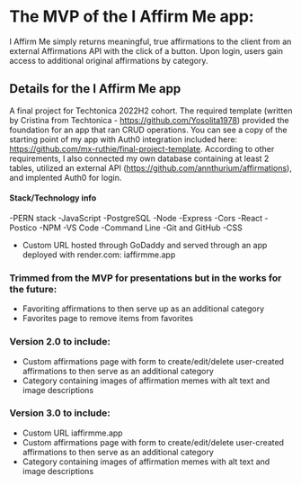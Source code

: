 # The MVP of the I Affirm Me app:
I Affirm Me simply returns meaningful, true affirmations to the client from an external Affirmations API with the click of a button. Upon login, users gain access to additional original affirmations by category. 

## Details for the I Affirm Me app
A final project for Techtonica 2022H2 cohort. The required template (written by Cristina from Techtonica - https://github.com/Yosolita1978) provided the foundation for an app that ran CRUD operations. You can see a copy of the starting point of my app with Auth0 integration included here: https://github.com/mx-ruthie/final-project-template. According to other requirements, I also connected my own database containing at least 2 tables, utilized an external API (https://github.com/annthurium/affirmations), and implented Auth0 for login.
#### Stack/Technology info
  -PERN stack
  -JavaScript
  -PostgreSQL
  -Node
  -Express
  -Cors
  -React
  -Postico
  -NPM
  -VS Code
  -Command Line
  -Git and GitHub
  -CSS
  - Custom URL hosted through GoDaddy and served through an app deployed with render.com: iaffirmme.app

### Trimmed from the MVP for presentations but in the works for the future:
  - Favoriting affirmations to then serve up as an additional category 
  - Favorites page to remove items from favorites
  
### Version 2.0 to include:
  - Custom affirmations page with form to create/edit/delete user-created affirmations to then serve as an additional category
  - Category containing images of affirmation memes with alt text and image descriptions    

### Version 3.0 to include:
  - Custom URL iaffirmme.app
  - Custom affirmations page with form to create/edit/delete user-created affirmations to then serve as an additional category
  - Category containing images of affirmation memes with alt text and image descriptions    
